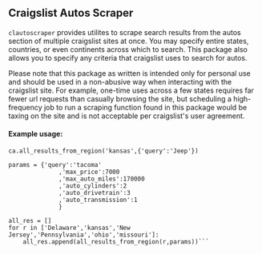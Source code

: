 ## Craigslist Autos Scraper

`clautoscraper` provides utilites to scrape search results from the autos section 
of multiple craigslist sites at once. You may specify entire states, countries,
or even continents across which to search. This package also allows you to specify 
any criteria that craigslist uses to search for autos. 

Please note that this package as written is intended only for personal use and 
should be used in a non-abusive way when interacting with the craigslist site. 
For example, one-time uses across a few states requires far fewer url requests than 
casually browsing the site, but scheduling a high-frequency job to run a scraping 
function found in this package would be taxing on the site and is not acceptable 
per craigslist's user agreement.

#### Example usage:
```import clautoscraper as ca
ca.all_results_from_region('kansas',{'query':'Jeep'})

params = {'query':'tacoma'
			  ,'max_price':7000
			  ,'max_auto_miles':170000
			  ,'auto_cylinders':2
			  ,'auto_drivetrain':3
			  ,'auto_transmission':1
			  }

all_res = []
for r in ['Delaware','kansas','New Jersey','Pennsylvania','ohio','missouri']:
	all_res.append(all_results_from_region(r,params))```
		


